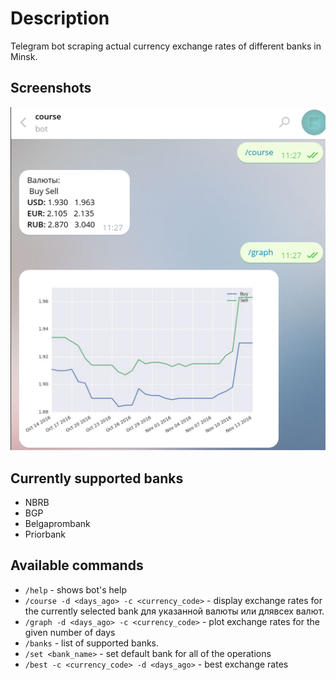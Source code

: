 Description
===========

Telegram bot scraping actual currency exchange rates of different banks in Minsk.

Screenshots
-----------
![Bot's screenshot](docs/screen.png?raw=true "CourseBot")


Currently supported banks
-------------------------
- NBRB
- BGP
- Belgaprombank
- Priorbank

Available commands
------------------
- ```/help``` - shows bot's help
- ```/course -d <days_ago> -c <currency_code>``` - display exchange rates for the currently selected bank
для указанной валюты или длявсех валют.
- ```/graph -d <days_ago> -c <currency_code>``` - plot exchange rates for the given number of days
- ```/banks``` - list of supported banks.
- ```/set <bank_name>``` - set default bank for all of the operations
- ```/best -c <currency_code> -d <days_ago>``` - best exchange rates
